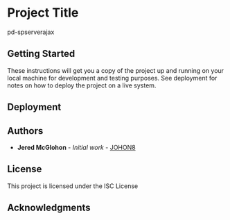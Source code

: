 # Project Title

pd-spserverajax

## Getting Started

These instructions will get you a copy of the project up and running on your local machine for development and testing purposes. See deployment for notes on how to deploy the project on a live system.

## Deployment


## Authors

* **Jered McGlohon** - *Initial work* - [JOHON8](https://github.com/JoHoN8)

## License

This project is licensed under the ISC License

## Acknowledgments
